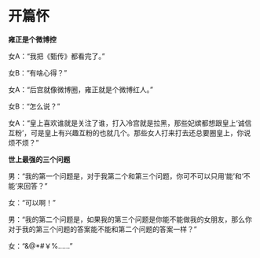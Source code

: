 # 开篇怀

**雍正是个微博控**

女A：“我把《甄传》都看完了。” 

女B：“有啥心得？” 

女A：“后宫就像微博圈，雍正就是个微博红人。” 

女B：“怎么说？” 

女A：“皇上喜欢谁就是关注了谁，打入冷宫就是拉黑，那些妃嫔都想跟皇上‘诚信互粉’，可是皇上有兴趣互粉的也就几个。那些女人打来打去还总要圈皇上，你说烦不烦？” 

**世上最强的三个问题**

男：“我的第一个问题是，对于我第二个和第三个问题，你可不可以只用‘能’和‘不能’来回答？” 

女：“可以啊！” 

男：“我的第二个问题是，如果我的第三个问题是你能不能做我的女朋友，那么你对于我的第三个问题的答案能不能和第二个问题的答案一样？” 

女：“&@*#￥%……”
